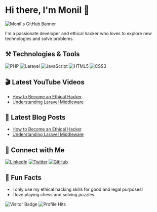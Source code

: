 # Hi there, I'm Monil 👋

![Monil's GitHub Banner](https://your-image-url/banner.png)

I'm a passionate developer and ethical hacker who loves to explore new technologies and solve problems. 

## ⚒️ Technologies & Tools

![PHP](https://img.shields.io/badge/-PHP-777BB4?style=flat&logo=php&logoColor=white)
![Laravel](https://img.shields.io/badge/-Laravel-FF2D20?style=flat&logo=laravel&logoColor=white)
![JavaScript](https://img.shields.io/badge/-JavaScript-F7DF1E?style=flat&logo=javascript&logoColor=black)
![HTML5](https://img.shields.io/badge/-HTML5-E34F26?style=flat&logo=html5&logoColor=white)
![CSS3](https://img.shields.io/badge/-CSS3-1572B6?style=flat&logo=css3&logoColor=white)

## 🎬 Latest YouTube Videos
<!-- YOUTUBE:START -->
- [How to Become an Ethical Hacker](https://www.youtube.com/watch?v=your-video-id)
- [Understanding Laravel Middleware](https://www.youtube.com/watch?v=your-video-id)
<!-- YOUTUBE:END -->

## 📝 Latest Blog Posts
<!-- BLOG-POST-LIST:START -->
- [How to Become an Ethical Hacker](https://your-blog-url.com)
- [Understanding Laravel Middleware](https://your-blog-url.com)
<!-- BLOG-POST-LIST:END -->

## 🔗 Connect with Me

[![LinkedIn](https://img.shields.io/badge/-LinkedIn-0A66C2?style=for-the-badge&logo=linkedin&logoColor=white)](https://www.linkedin.com/in/yourprofile)
[![Twitter](https://img.shields.io/badge/-Twitter-1DA1F2?style=for-the-badge&logo=twitter&logoColor=white)](https://twitter.com/yourtwitterhandle)
[![GitHub](https://img.shields.io/badge/-GitHub-181717?style=for-the-badge&logo=github&logoColor=white)](https://github.com/rockstarmonil)

## 🎉 Fun Facts

- I only use my ethical hacking skills for good and legal purposes!
- I love playing chess and solving puzzles.

![Visitor Badge](https://visitor-badge.glitch.me/badge?page_id=rockstarmonil.visitor-badge)
![Profile Hits](https://komarev.com/ghpvc/?username=rockstarmonil&style=flat-square&color=blue)
